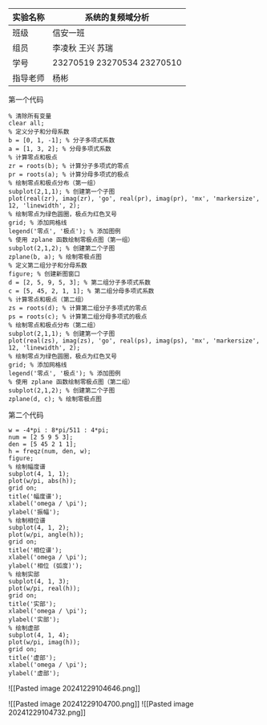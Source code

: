 
| 实验名称 | 系统的复频域分析                   |
| ---- | -------------------------- |
| 班级   | 信安一班                       |
| 组员   | 李凌秋 王兴 苏瑞                  |
| 学号   | 23270519 23270534 23270510 |
| 指导老师 | 杨彬                         |



第一个代码
```
% 清除所有变量
clear all;
% 定义分子和分母系数
b = [0, 1, -1]; % 分子多项式系数
a = [1, 3, 2]; % 分母多项式系数
% 计算零点和极点
zr = roots(b); % 计算分子多项式的零点
pr = roots(a); % 计算分母多项式的极点
% 绘制零点和极点分布（第一组）
subplot(2,1,1); % 创建第一个子图
plot(real(zr), imag(zr), 'go', real(pr), imag(pr), 'mx', 'markersize', 12, 'linewidth', 2); 
% 绘制零点为绿色圆圈，极点为红色叉号
grid; % 添加网格线
legend('零点', '极点'); % 添加图例
% 使用 zplane 函数绘制零极点图（第一组）
subplot(2,1,2); % 创建第二个子图
zplane(b, a); % 绘制零极点图
% 定义第二组分子和分母系数
figure; % 创建新图窗口
d = [2, 5, 9, 5, 3]; % 第二组分子多项式系数
c = [5, 45, 2, 1, 1]; % 第二组分母多项式系数
% 计算零点和极点（第二组）
zs = roots(d); % 计算第二组分子多项式的零点
ps = roots(c); % 计算第二组分母多项式的极点
% 绘制零点和极点分布（第二组）
subplot(2,1,1); % 创建第一个子图
plot(real(zs), imag(zs), 'go', real(ps), imag(ps), 'mx', 'markersize', 12, 'linewidth', 2); 
% 绘制零点为绿色圆圈，极点为红色叉号
grid; % 添加网格线
legend('零点', '极点'); % 添加图例
% 使用 zplane 函数绘制零极点图（第二组）
subplot(2,1,2); % 创建第二个子图
zplane(d, c); % 绘制零极点图
```
第二个代码
```
w = -4*pi : 8*pi/511 : 4*pi;
num = [2 5 9 5 3];
den = [5 45 2 1 1];
h = freqz(num, den, w);
figure;
% 绘制幅度谱
subplot(4, 1, 1);
plot(w/pi, abs(h));
grid on;
title('幅度谱');
xlabel('omega / \pi');
ylabel('振幅');
% 绘制相位谱
subplot(4, 1, 2);
plot(w/pi, angle(h));
grid on;
title('相位谱');
xlabel('omega / \pi');
ylabel('相位 (弧度)');
% 绘制实部
subplot(4, 1, 3);
plot(w/pi, real(h));
grid on;
title('实部');
xlabel('omega / \pi');
ylabel('实部');
% 绘制虚部
subplot(4, 1, 4);
plot(w/pi, imag(h));
grid on;
title('虚部');
xlabel('omega / \pi');
ylabel('虚部');
```


![[Pasted image 20241229104646.png]]


![[Pasted image 20241229104700.png]]
![[Pasted image 20241229104732.png]]
